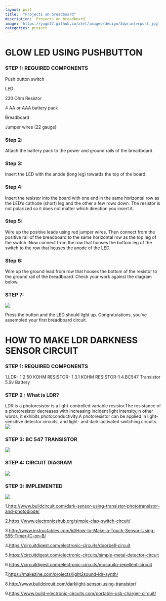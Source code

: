 ```yaml
---
layout: post
title:  "Projects on breadboard"
description:  Projects on breadboard
image: 'https://yugn27.github.io/atel/images/design/3dprinterpost.jpg'
categories: project
---
```




# GLOW LED USING PUSHBUTTON

### STEP 1: REQUIRED COMPONENTS
Push button switch

LED

220 Ohm Resistor

4 AA or AAA battery pack

Breadboard

Jumper wires (22 gauge)

### Step 2:
Attach the battery pack to the power and ground rails of the breadboard.
### Step 3:
Insert the LED with the anode (long leg) towards the top of the board.
### Step 4:
Insert the resistor into the board with one end in the same horizontal row as the LED’s cathode (short) leg and the other a few rows down. The resistor is not polarized so it does not matter which direction you insert it.
### Step 5:
Wire up the positive leads using red jumper wires. Then connect from the positive rail of the breadboard to the same horizontal row as the top leg of the switch. Now connect from the row that houses the bottom leg of the switch to the row that houses the anode of the LED.
### Step 6:
Wire up the ground lead from row that houses the bottom of the resistor to the ground rail of the breadboard. Check your work against the diagram below.
 
### STEP 7:
![]({{site.baseurl}}/images/Project/BB/BB1.png)

Press the button and the LED should light up.  Congratulations, you've assembled your first breadboard circuit.



# HOW TO MAKE LDR DARKNESS SENSOR CIRCUIT 

### STEP 1: REQUIRED COMPONENTS
1.LDR- 1
2.50 KOHM RESISTOR- 1
3.1 KOHM RESISTOR-1
4.BC547 Transistor
5.9v Battery

### STEP 2 : What is LDR?
LDR is a photoresistor is a light-controlled variable resistor.The resistance of a photoresistor decreases with increasing incident light intensity,in other words, it exhibits photoconductivity.A photoresistor can be applied in light-sensitive detector circuits, and light- and dark-activated switching circuits.
![]({{site.baseurl}}/images/Project/BB/BB2.png)
 
### STEP 3: BC 547 TRANSISTOR
![]({{site.baseurl}}/images/Project/BB/BB3.png)
 

### STEP 4: CIRCUIT DIAGRAM
![]({{site.baseurl}}/images/Project/BB/BB4.png)


### STEP 3: IMPLEMENTED
![]({{site.baseurl}}/images/Project/BB/BB5.png)




1.http://www.buildcircuit.com/dark-sensor-using-transistor-phototransistor-and-photodiode/

2.https://www.electronicshub.org/simple-clap-switch-circuit/

3.http://www.instructables.com/id/How-to-Make-a-Touch-Sensor-Using-555-Timer-IC-on-B/

4.https://circuitdigest.com/electronic-circuits/doorbell-circuit

5.https://circuitdigest.com/electronic-circuits/simple-metal-detector-circuit

6.https://circuitdigest.com/electronic-circuits/mosquito-repellent-circuit

7.https://makezine.com/projects/light2sound-ldr-synth/

8.http://www.buildcircuit.com/darklight-sensor-using-transistor/

9.https://www.build-electronic-circuits.com/portable-usb-charger-circuit/

